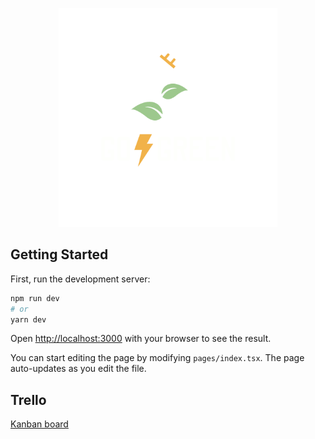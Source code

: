 <p align="center">
<img src="https://github.com/pawelkom88/go-green/blob/main/public/assets/logo.png" alt="Outletity logo" width="350" height="350"/>
</p>

## Getting Started

First, run the development server:

```bash
npm run dev
# or
yarn dev
```

Open [http://localhost:3000](http://localhost:3000) with your browser to see the result.

You can start editing the page by modifying `pages/index.tsx`. The page auto-updates as you edit the file.

## Trello
[Kanban board](https://trello.com/invite/b/4rkwaukW/ATTI3a0001048a76b8af5d21f87ceab961baF7A44D17/go-green)
